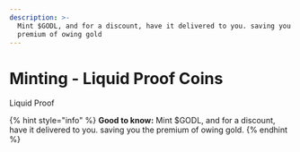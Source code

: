 ```yaml
---
description: >-
  Mint $GODL, and for a discount, have it delivered to you. saving you the
  premium of owing gold
---
```


# Minting - Liquid Proof Coins



Liquid Proof

{% hint style="info" %}
**Good to know:** Mint $GODL, and for a discount, have it delivered to you. saving you the premium of owing gold.
{% endhint %}

